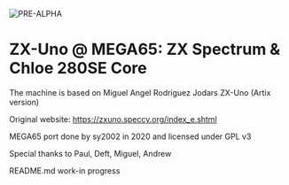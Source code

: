 ![PRE-ALPHA](https://img.shields.io/badge/-WARNING%3A%20PRE--ALPHA-red)

ZX-Uno @ MEGA65: ZX Spectrum & Chloe 280SE Core
===============================================

The machine is based on Miguel Angel Rodriguez Jodars ZX-Uno (Artix version)

Original website: https://zxuno.speccy.org/index_e.shtml

MEGA65 port done by sy2002 in 2020 and licensed under GPL v3

Special thanks to Paul, Deft, Miguel, Andrew

README.md work-in progress
